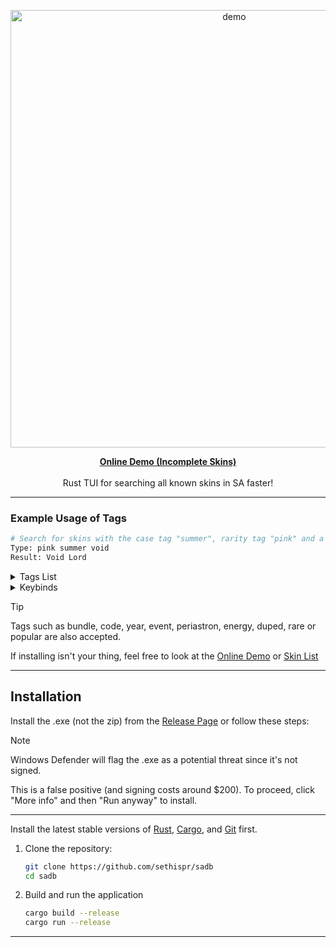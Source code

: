 <p align="center">
  <img src="https://github.com/user-attachments/assets/687e92f5-9e79-4282-b9ad-6a088f185df8" alt="demo" width="700"> 
</p>

<p align="center">
  <a href="https://sethispr.github.io/sadb/"><strong>Online Demo (Incomplete Skins)</strong></a>
  <br><br>
  Rust TUI for searching all known skins in SA faster!
</p>

---

### Example Usage of Tags

```bash
# Search for skins with the case tag "summer", rarity tag "pink" and a skin containg the word "void"
Type: pink summer void
Result: Void Lord
```

<details>
<summary>Tags List</summary>

| Tag           | Description                         |
|--------------|-------------------------------------|
| <kbd>Event</kbd>       | Event skins                         |
| <kbd>Bundle</kbd>      | Bundle skins                        |
| <kbd>Code</kbd>        | Code-redeemed skins                 |
| <kbd>Launch</kbd>      | Skins obtained from game launch     |
| <kbd>Red</kbd>        | Red skin rarity                     |
| <kbd>Pink</kbd>       | Pink skin rarity                    |
| <kbd>Teal</kbd>       | Teal skin rarity                    |
| <kbd>2022</kbd>       | 2022 skins                          |
| <kbd>2023</kbd>       | 2023 skins                          |
| <kbd>2024</kbd>       | 2024 skins                          |
| <kbd>2025</kbd>       | 2025 skins                          |
| <kbd>Valentine</kbd>  | Valentine case skins                |
| <kbd>Birthday</kbd>   | Birthday case skins                 |
| <kbd>Easter</kbd>     | Easter case skins                   |
| <kbd>Summer</kbd>     | Summer case skins                   |
| <kbd>Halloween</kbd>  | Halloween case skins                |
| <kbd>Christmas</kbd>  | Christmas case skins                |
| <kbd>Exquisite</kbd>  | Exquisite case skins                |
| <kbd>Animal</kbd>     | Skins from the Animal case          |
| <kbd>Camouflage</kbd> | Skins from the Camouflage case      |
| <kbd>Future</kbd>     | Skins from the Future case          |
| <kbd>Material</kbd>   | Skins from the Material case        |
| <kbd>Nature</kbd>     | Skins from the Nature case          |
| <kbd>Pattern</kbd>    | Skins from the Pattern case         |
| <kbd>Refined</kbd>    | Skins from the Refined case         |

</details>


<details>
<summary>Keybinds</summary>

| Bind                                                        | Description                          |
|-------------------------------------------------------------|--------------------------------------|
| <kbd>ctrl+h</kbd>                                           | Show help                            |
| <kbd>▲</kbd> <kbd>▼</kbd>                                   | Navigate Results                     |
| <kbd>►</kbd>                                                | Accept suggestion                    |
| <kbd>tab</kbd>                                              | Cycle Suggestions                    |
| <kbd>home</kbd>                                              | Go to first                          |
| <kbd>end</kbd>                                              | Go to last                           |
| <kbd>ctrl+l</kbd>                                           | Clear search input                   |
| <kbd>esc</kbd>                                              | Close TUI/Help                       |
| <kbd>ctrl+y</kbd>                                           | Redo                                 |
| <kbd>ctrl+z</kbd>                                           | Undo                                 |

</details>

> [!TIP]
> Tags such as bundle, code, year, event, periastron, energy, duped, rare or popular are also accepted.
> 
> If installing isn't your thing, feel free to look at the [Online Demo](https://sethispr.github.io/sadb) or [Skin List](https://github.com/Sethispr/sadb/blob/main/skins.md)

---

## Installation

Install the .exe (not the zip) from the [Release Page](https://github.com/Sethispr/sadb/releases/tag/v0.12a) or follow these steps:

> [!NOTE]
> Windows Defender will flag the .exe as a potential threat since it's not signed. 
> 
> This is a false positive (and signing costs around $200). To proceed, click "More info" and then "Run anyway" to install.

---

Install the latest stable versions of [Rust](https://www.rust-lang.org/), [Cargo](https://doc.rust-lang.org/cargo/), and [Git](https://git-scm.com/) first.

1. Clone the repository:
   ```bash
   git clone https://github.com/sethispr/sadb
   cd sadb
   ```

2. Build and run the application
   ```bash
   cargo build --release
   cargo run --release
   ```

---
